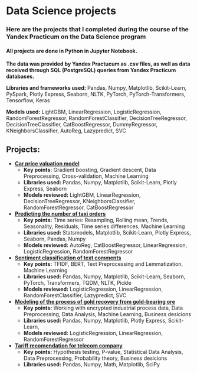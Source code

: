 # Data Science projects

### Here are the projects that I completed during the course of the Yandex Practicum on the Data Science program

#### **All projects are done in Python in Jupyter Notebook.**

**The data was provided by Yandex Practucum as .csv files, as well as data received through SQL (PostgreSQL) queries from Yandex Practicum databases.**

**Libraries and frameworks used:** Pandas, Numpy, Matplotlib, Scikit-Learn, PySpark, Plotly Express, Seaborn, NLTK, PyTorch, PyTorch-Transformers, Tensorflow, Keras

**Models used:** LightGBM,  LinearRegression, LogisticRegression, RandomForestRegressor, RandomForestClassifier, DecisionTreeRegressor, DecisionTreeClassifier, CatBoostRegressor, DummyRegressor, KNeighborsClassifier, AutoReg, Lazypredict, SVC

## Projects:
- [**Car price valuation model**](https://github.com/Andrey-Kosov/Projects/tree/main/car_price_valuation_model)
  - **Key points:** Gradient boosting, Gradient descent, Data Preprocessing, Cross-validation, Machine Learning
  - **Libraries used:** Pandas, Numpy, Matplotlib, Scikit-Learn, Plotly Express, Seaborn
  - **Models reviewed:** LightGBM, LinearRegression, DecisionTreeRegressor, KNeighborsClassifier, RandomForestRegressor, CatBoostRegressor
- [**Predicting the number of taxi orders**](https://github.com/Andrey-Kosov/Projects/tree/main/time_series_taxi_orders)
  - **Key points:** Time series: Resampling, Rolling mean, Trends, Seasonality, Residuals, Time series differences, Machine Learning
  - **Libraries used:** Statsmodels, Matplotlib, Scikit-Learn, Plotly Express, Seaborn, Pandas, Numpy
  - **Models reviewed:** AutoReg, CatBoostRegressor, LinearRegression, LogisticRegression, RandomForestRegressor 
- [**Sentiment classification of text comments**](https://github.com/Andrey-Kosov/Projects/tree/main/text_comments_classification)
  - **Key points:** TFIDF, BERT, Text Preprocessing and Lemmatization, Machine Learning
  - **Libraries used:** Pandas, Numpy, Matplotlib, Scikit-Learn, Seaborn, PyTorch, Transformers, TQDM, NLTK, Pickle
  - **Models reviewed:** LogisticRegression, LinearRegression, RandomForestClassifier, Lazypredict, SVC
- [**Modeling of the process of gold recovery from gold-bearing ore**](https://github.com/Andrey-Kosov/Projects/tree/main/gold_recovery_model)
  - **Key points:** Working with encrypted industrial process data, Data Preprocessing, Data Analysis, Machine Learning, Business desicions
  - **Libraries used:** Pandas, Numpy, Matplotlib, Plotly Express, Scikit-Learn,
  - **Models reviewed:** LogisticRegression, LinearRegression, RandomForestRegressor
- [**Tariff recomendation for telecom company**](https://github.com/Andrey-Kosov/Projects/tree/main/hypothesis_testing_tariff_selection)
  - **Key points:** Hypothesis testing, P-value, Statistical Data Analysis, Data Preprocessing, Probability theory, Business desicions
  - **Libraries used:** Pandas, Numpy, Math, Matplotlib, SciPy 



